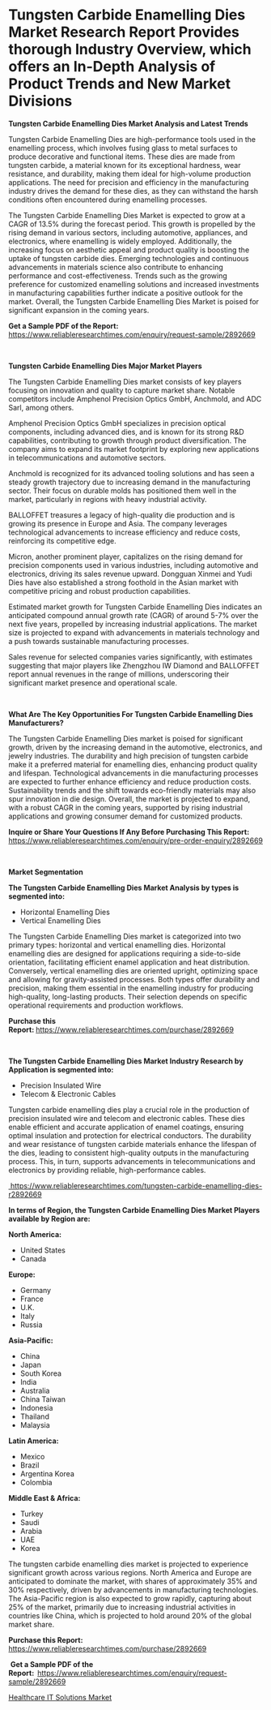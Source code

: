 <p><h1>Tungsten Carbide Enamelling Dies Market Research Report Provides thorough Industry Overview, which offers an In-Depth Analysis of Product Trends and New Market Divisions</h1></p><p><strong>Tungsten Carbide Enamelling Dies Market Analysis and Latest Trends</strong></p>
<p><p>Tungsten Carbide Enamelling Dies are high-performance tools used in the enamelling process, which involves fusing glass to metal surfaces to produce decorative and functional items. These dies are made from tungsten carbide, a material known for its exceptional hardness, wear resistance, and durability, making them ideal for high-volume production applications. The need for precision and efficiency in the manufacturing industry drives the demand for these dies, as they can withstand the harsh conditions often encountered during enamelling processes.</p><p>The Tungsten Carbide Enamelling Dies Market is expected to grow at a CAGR of 13.5% during the forecast period. This growth is propelled by the rising demand in various sectors, including automotive, appliances, and electronics, where enamelling is widely employed. Additionally, the increasing focus on aesthetic appeal and product quality is boosting the uptake of tungsten carbide dies. Emerging technologies and continuous advancements in materials science also contribute to enhancing performance and cost-effectiveness. Trends such as the growing preference for customized enamelling solutions and increased investments in manufacturing capabilities further indicate a positive outlook for the market. Overall, the Tungsten Carbide Enamelling Dies Market is poised for significant expansion in the coming years.</p></p>
<p><strong>Get a Sample PDF of the Report:&nbsp;</strong> <a href="https://www.reliableresearchtimes.com/enquiry/request-sample/2892669?utm_campaign=2326&utm_medium=2&utm_source=Github&utm_content=ia&utm_term=15032025&utm_id=tungsten-carbide-enamelling-dies">https://www.reliableresearchtimes.com/enquiry/request-sample/2892669</a></p>
<p>&nbsp;</p>
<p><strong>Tungsten Carbide Enamelling Dies Major Market Players</strong></p>
<p><p>The Tungsten Carbide Enamelling Dies market consists of key players focusing on innovation and quality to capture market share. Notable competitors include Amphenol Precision Optics GmbH, Anchmold, and ADC Sarl, among others.</p><p>Amphenol Precision Optics GmbH specializes in precision optical components, including advanced dies, and is known for its strong R&D capabilities, contributing to growth through product diversification. The company aims to expand its market footprint by exploring new applications in telecommunications and automotive sectors.</p><p>Anchmold is recognized for its advanced tooling solutions and has seen a steady growth trajectory due to increasing demand in the manufacturing sector. Their focus on durable molds has positioned them well in the market, particularly in regions with heavy industrial activity.</p><p>BALLOFFET treasures a legacy of high-quality die production and is growing its presence in Europe and Asia. The company leverages technological advancements to increase efficiency and reduce costs, reinforcing its competitive edge.</p><p>Micron, another prominent player, capitalizes on the rising demand for precision components used in various industries, including automotive and electronics, driving its sales revenue upward. Dongguan Xinmei and Yudi Dies have also established a strong foothold in the Asian market with competitive pricing and robust production capabilities.</p><p>Estimated market growth for Tungsten Carbide Enamelling Dies indicates an anticipated compound annual growth rate (CAGR) of around 5-7% over the next five years, propelled by increasing industrial applications. The market size is projected to expand with advancements in materials technology and a push towards sustainable manufacturing processes.</p><p>Sales revenue for selected companies varies significantly, with estimates suggesting that major players like Zhengzhou IW Diamond and BALLOFFET report annual revenues in the range of millions, underscoring their significant market presence and operational scale.</p></p>
<p>&nbsp;</p>
<p><strong>What Are The Key Opportunities For Tungsten Carbide Enamelling Dies Manufacturers?</strong></p>
<p><p>The Tungsten Carbide Enamelling Dies market is poised for significant growth, driven by the increasing demand in the automotive, electronics, and jewelry industries. The durability and high precision of tungsten carbide make it a preferred material for enamelling dies, enhancing product quality and lifespan. Technological advancements in die manufacturing processes are expected to further enhance efficiency and reduce production costs. Sustainability trends and the shift towards eco-friendly materials may also spur innovation in die design. Overall, the market is projected to expand, with a robust CAGR in the coming years, supported by rising industrial applications and growing consumer demand for customized products.</p></p>
<p><strong>Inquire or Share Your Questions If Any Before Purchasing This Report:</strong> <a href="https://www.reliableresearchtimes.com/enquiry/pre-order-enquiry/2892669?utm_campaign=2326&utm_medium=2&utm_source=Github&utm_content=ia&utm_term=15032025&utm_id=tungsten-carbide-enamelling-dies">https://www.reliableresearchtimes.com/enquiry/pre-order-enquiry/2892669</a></p>
<p>&nbsp;</p>
<p><strong>Market Segmentation</strong></p>
<p><strong>The Tungsten Carbide Enamelling Dies Market Analysis by types is segmented into:</strong></p>
<p><ul><li> Horizontal Enamelling Dies</li><li>Vertical Enamelling Dies </li></ul></p>
<p><p>The Tungsten Carbide Enamelling Dies market is categorized into two primary types: horizontal and vertical enamelling dies. Horizontal enamelling dies are designed for applications requiring a side-to-side orientation, facilitating efficient enamel application and heat distribution. Conversely, vertical enamelling dies are oriented upright, optimizing space and allowing for gravity-assisted processes. Both types offer durability and precision, making them essential in the enamelling industry for producing high-quality, long-lasting products. Their selection depends on specific operational requirements and production workflows.</p></p>
<p><strong>Purchase this Report:&nbsp;</strong><a href="https://www.reliableresearchtimes.com/purchase/2892669?utm_campaign=2326&utm_medium=2&utm_source=Github&utm_content=ia&utm_term=15032025&utm_id=tungsten-carbide-enamelling-dies">https://www.reliableresearchtimes.com/purchase/2892669</a></p>
<p>&nbsp;</p>
<p><strong>The Tungsten Carbide Enamelling Dies Market Industry Research by Application is segmented into:</strong></p>
<p><ul><li> Precision Insulated Wire</li><li>Telecom & Electronic Cables </li></ul></p>
<p><p>Tungsten carbide enamelling dies play a crucial role in the production of precision insulated wire and telecom and electronic cables. These dies enable efficient and accurate application of enamel coatings, ensuring optimal insulation and protection for electrical conductors. The durability and wear resistance of tungsten carbide materials enhance the lifespan of the dies, leading to consistent high-quality outputs in the manufacturing process. This, in turn, supports advancements in telecommunications and electronics by providing reliable, high-performance cables.</p></p>
<p><a href="https://www.reliableresearchtimes.com/tungsten-carbide-enamelling-dies-r2892669?utm_campaign=2326&utm_medium=2&utm_source=Github&utm_content=ia&utm_term=15032025&utm_id=tungsten-carbide-enamelling-dies">&nbsp;https://www.reliableresearchtimes.com/tungsten-carbide-enamelling-dies-r2892669</a></p>
<p><strong>In terms of Region, the Tungsten Carbide Enamelling Dies Market Players available by Region are:</strong></p>
<p>
    <p> <strong> North America: </strong>
        <ul>
            <li>United States</li>
            <li>Canada</li>
        </ul>
        </p> 
    <p> <strong> Europe: </strong>
        <ul>
            <li>Germany</li>
            <li>France</li>
            <li>U.K.</li>
            <li>Italy</li>
            <li>Russia</li>
        </ul>
        </p> 
    <p> <strong> Asia-Pacific: </strong>
        <ul>
            <li>China</li>
            <li>Japan</li>
            <li>South Korea</li>
            <li>India</li>
            <li>Australia</li>
            <li>China Taiwan</li>
            <li>Indonesia</li>
            <li>Thailand</li>
            <li>Malaysia</li>
        </ul>
        </p> 
    <p> <strong> Latin America: </strong>
        <ul>
            <li>Mexico</li>
            <li>Brazil</li>
            <li>Argentina Korea</li>
            <li>Colombia</li>
        </ul>
        </p> 
    <p> <strong> Middle East & Africa: </strong>
        <ul>
            <li>Turkey</li>
            <li>Saudi</li>
            <li>Arabia</li>
            <li>UAE</li>
            <li>Korea</li>
        </ul>
    </p>
    </p>
<p><p>The tungsten carbide enamelling dies market is projected to experience significant growth across various regions. North America and Europe are anticipated to dominate the market, with shares of approximately 35% and 30% respectively, driven by advancements in manufacturing technologies. The Asia-Pacific region is also expected to grow rapidly, capturing about 25% of the market, primarily due to increasing industrial activities in countries like China, which is projected to hold around 20% of the global market share.</p></p>
<p><strong>Purchase this Report: </strong><a href="https://www.reliableresearchtimes.com/purchase/2892669?utm_campaign=2326&utm_medium=2&utm_source=Github&utm_content=ia&utm_term=15032025&utm_id=tungsten-carbide-enamelling-dies">https://www.reliableresearchtimes.com/purchase/2892669</a></p>
<p>&nbsp;<strong>Get a Sample PDF of the Report:&nbsp;&nbsp;</strong><a href="https://www.reliableresearchtimes.com/enquiry/request-sample/2892669?utm_campaign=2326&utm_medium=2&utm_source=Github&utm_content=ia&utm_term=15032025&utm_id=tungsten-carbide-enamelling-dies">https://www.reliableresearchtimes.com/enquiry/request-sample/2892669</a></p>
<p><strong></strong></p>
<p><p><a href="https://github.com/NargisHussain75/Market-Research-Report-List-1/blob/main/healthcare-it-solutions-market.md?utm_campaign=2326&utm_medium=2&utm_source=Github&utm_content=ia&utm_term=15032025&utm_id=tungsten-carbide-enamelling-dies">Healthcare IT Solutions Market</a></p></p>